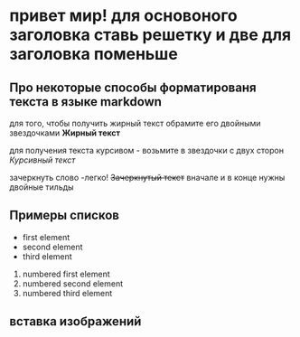 

# привет мир! для основоного заголовка ставь решетку и две для заголовка поменьше

 
## Про некоторые способы форматированя текста в языке markdown

для того, чтобы получить жирный текст обрамите его двойными звездочками **Жирный текст**

для получения текста курсивом - возьмите в звездочки с двух сторон *Курсивный текст*

зачеркнуть слово -легко! ~~Зачеркнутый текст~~ вначале и в конце нужны двойные тильды

## Примеры списков

* first element
* second element
* third element

1. numbered first element
2. numbered second element
3. numbered third element
## вставка изображений
